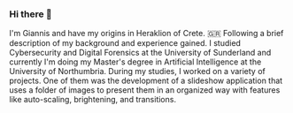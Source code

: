 ### Hi there 👋

I'm Giannis and have my origins in Heraklion of Crete. 🇬🇷 Following a brief description of my background and experience gained. I studied Cybersecurity and Digital Forensics at the University of Sunderland and currently I'm doing my Master's degree in Artificial Intelligence at the University of Northumbria. During my studies, I worked on a variety of projects. One of them was the development of a slideshow application that uses a folder of images to present them in an organized way with features like auto-scaling, brightening, and transitions.
